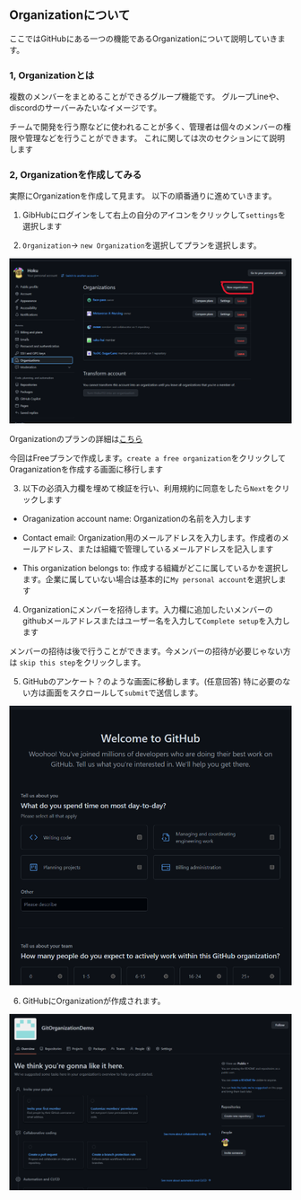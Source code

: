 ## Organizationについて

ここではGitHubにある一つの機能であるOrganizationについて説明していきます。

### 1, Organizationとは

複数のメンバーをまとめることができるグループ機能です。
グループLineや、discordのサーバーみたいなイメージです。

チームで開発を行う際などに使われることが多く、管理者は個々のメンバーの権限や管理などを行うことができます。
これに関しては次のセクションにて説明します

### 2, Organizationを作成してみる

実際にOrganizationを作成して見ます。
以下の順番通りに進めていきます。

1. GibHubにログインをして右上の自分のアイコンをクリックして`settings`を選択します

2. `Organization`-> `new Organization`を選択してプランを選択します。

![mysettings-Organization](./images/01/03mysettings_organization.png)

Organizationのプランの詳細は[こちら](https://github.com/organizations/plan)

今回はFreeプランで作成します。`create a free organization`をクリックしてOraganizationを作成する画面に移行します

3. 以下の必須入力欄を埋めて検証を行い、利用規約に同意をしたら`Next`をクリックします

- Oraganization account name: Organizationの名前を入力します

- Contact email: Organization用のメールアドレスを入力します。作成者のメールアドレス、または組織で管理しているメールアドレスを記入します

- This organization belongs to: 作成する組織がどこに属しているかを選択します。企業に属していない場合は基本的に`My personal account`を選択します

4. Organizationにメンバーを招待します。入力欄に追加したいメンバーのgithubメールアドレスまたはユーザー名を入力して`Complete setup`を入力します

メンバーの招待は後で行うことができます。今メンバーの招待が必要じゃない方は `skip this step`をクリックします。


5. GitHubのアンケート？のような画面に移動します。(任意回答)
特に必要のない方は画面をスクロールして`submit`で送信します。

![summary](./images/01/05github_summary.png)


6. GitHubにOrganizationが作成されます。

![Organization_topPage](./images/01/06Organization_topPage.png)
